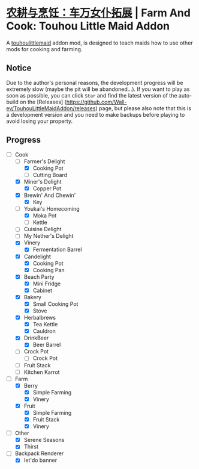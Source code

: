 # [农耕与烹饪：车万女仆拓展](./readme.zh.md) | Farm And Cook: Touhou Little Maid Addon
 A [touhoulittlemaid](https://github.com/TartaricAcid/TouhouLittleMaid) addon mod, is designed to teach maids how to use other mods for cooking and farming.

## Notice
 Due to the author's personal reasons, the development progress will be extremely slow (maybe the pit will be abandoned...). If you want to play as soon as possible, you can click `Star` and find the latest version of the auto-build on the [Releases] (https://github.com/Wall-ev/TouhouLittleMaidAddon/releases) page, but please also note that this is a development version and you need to make backups before playing to avoid losing your property.

## Progress
- [ ] Cook
    - [ ] Farmer's Delight
        - [x] Cooking Pot
        - [ ] Cutting Board
    - [x] Miner's Delight
        - [x] Copper Pot
    - [x] Brewin' And Chewin'
        - [x] Key
    - [ ] Youkai's Homecoming
        - [x] Moka Pot
        - [ ] Kettle 
    - [ ] Cuisine Delight
    - [ ] My Nether's Delight
    - [x] Vinery
        - [x] Fermentation Barrel
    - [x] Candelight
        - [x] Cooking Pot
        - [x] Cooking Pan
    - [x] Beach Party
        - [x] Mini Fridge
        - [x] Cabinet
    - [x] Bakery
        - [x] Small Cooking Pot
        - [x] Stove
    - [x] Herbalbrews
        - [x] Tea Kettle 
        - [x] Cauldron
    - [x] DrinkBeer
        - [x] Beer Barrel
    - [ ] Crock Pot
        - [ ] Crock Pot
    - [ ] Fruit Stack
    - [ ] Kitchen Karrot
- [ ] Farm
    - [x] Berry
        - [x] Simple Farming
        - [x] Vinery
    - [x] Fruit
        - [x] Simple Farming
        - [x] Fruit Stack
        - [x] Vinery
- [ ] Other
    - [x] Serene Seasons
    - [x] Thirst
- [ ] Backpack Renderer
    - [x] let'do banner
